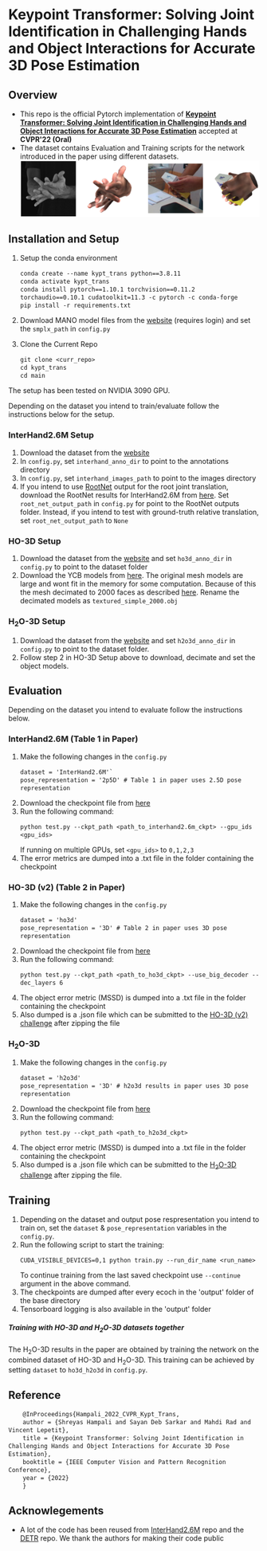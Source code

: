 # Keypoint Transformer: Solving Joint Identification in Challenging Hands and Object Interactions for Accurate 3D Pose Estimation

## Overview
* This repo is the official Pytorch implementation of [**Keypoint Transformer: Solving Joint Identification in
Challenging Hands and Object Interactions for Accurate 3D Pose Estimation**](https://arxiv.org/pdf/2104.14639.pdf) accepted
at **CVPR'22 (Oral)**
* The dataset contains Evaluation and Training scripts for the network introduced in the paper using different datasets.
![](teaser.png)


## Installation and Setup

1. Setup the conda environment 
    ```
    conda create --name kypt_trans python==3.8.11
    conda activate kypt_trans
    conda install pytorch==1.10.1 torchvision==0.11.2 torchaudio==0.10.1 cudatoolkit=11.3 -c pytorch -c conda-forge
    pip install -r requirements.txt
    ```
    
2. Download MANO model files from the [website](https://mano.is.tue.mpg.de/) 
(requires login) and set the `smplx_path` in `config.py`

3. Clone the Current Repo
    ```
   git clone <curr_repo>
   cd kypt_trans
   cd main
    ``` 
    
The setup has been tested on NVIDIA 3090 GPU.

Depending on the dataset you intend to train/evaluate follow the instructions below for the setup.
### InterHand2.6M Setup
1. Download the dataset from the [website](https://mks0601.github.io/InterHand2.6M/)
2. In `config.py`, set `interhand_anno_dir` to point to the annotations directory
3. In `config.py`, set `interhand_images_path` to point to the images directory
4. If you intend to use [RootNet](https://github.com/mks0601/3DMPPE_ROOTNET_RELEASE) output for the 
root joint translation, download the RootNet results for InterHand2.6M from [here](https://github.com/facebookresearch/InterHand2.6M#results). 
Set `root_net_output_path` in `config.py` for point to the RootNet outputs folder. 
Instead, if you intend to test with ground-truth relative translation, set `root_net_output_path` to `None`

### HO-3D Setup
1. Download the dataset from the [website](https://www.tugraz.at/institute/icg/research/team-lepetit/research-projects/hand-object-3d-pose-annotation/)
and set `ho3d_anno_dir` in `config.py` to point to the dataset folder
2. Download the YCB models from [here](https://github.com/shreyashampali/ho3d?#basic-setup). The original mesh models are large and wont fit in the memory
for some computation. Because of this the mesh decimated to 2000 faces as described [here](https://github.com/hassony2/handobjectconsist/issues/14#issuecomment-713606479). Rename the
decimated models as `textured_simple_2000.obj`


### H<sub>2</sub>O-3D Setup
1. Download the dataset from the [website](https://www.tugraz.at/index.php?id=57823)
and set `h2o3d_anno_dir` in `config.py` to point to the dataset folder.
2. Follow step 2 in HO-3D Setup above to download, decimate and set the object models.


## Evaluation
Depending on the dataset you intend to evaluate follow the instructions below.

### InterHand2.6M (Table 1 in Paper)
1. Make the following changes in the `config.py` 
    ```
    dataset = 'InterHand2.6M'`
    pose_representation = '2p5D' # Table 1 in paper uses 2.5D pose representation
    ``` 
2. Download the checkpoint file from [here](https://1drv.ms/u/s!AsG9HA3ULXQRgsh38J5YoCaV76hICw?e=fP5jaJ)
3. Run the following command:
    ```
    python test.py --ckpt_path <path_to_interhand2.6m_ckpt> --gpu_ids <gpu_ids>
    ```
    If running on multiple GPUs, set `<gpu_ids>` to `0,1,2,3` 
4. The error metrics are dumped into a .txt file in the folder containing the checkpoint

### HO-3D (v2) (Table 2 in Paper)
1. Make the following changes in the `config.py` 
    ```
    dataset = 'ho3d'
    pose_representation = '3D' # Table 2 in paper uses 3D pose representation
    ``` 
2. Download the checkpoint file from [here](https://1drv.ms/u/s!AsG9HA3ULXQRgsh4PGfVgmiTiwhCpw?e=IZWSgM)
3. Run the following command:
    ```
    python test.py --ckpt_path <path_to_ho3d_ckpt> --use_big_decoder --dec_layers 6
    ```
4. The object error metric (MSSD) is dumped into a .txt file in the folder containing the checkpoint
5. Also dumped is a .json file which can be submitted to the
 [HO-3D (v2) challenge](https://codalab.lisn.upsaclay.fr/competitions/4318) after zipping the file
 
 ### H<sub>2</sub>O-3D
1. Make the following changes in the `config.py` 
    ```
    dataset = 'h2o3d'
    pose_representation = '3D' # h2o3d results in paper uses 3D pose representation
    ``` 
2. Download the checkpoint file from [here](https://1drv.ms/u/s!AsG9HA3ULXQRgsh5ecI_5qyeU_0MYg?e=Ipm2KV)
3. Run the following command:
    ```
    python test.py --ckpt_path <path_to_h2o3d_ckpt>
    ```
4. The object error metric (MSSD) is dumped into a .txt file in the folder containing the checkpoint
5. Also dumped is a .json file which can be submitted to the
 [H<sub>2</sub>O-3D challenge](https://codalab.lisn.upsaclay.fr/competitions/4897) after zipping the file.
 
 
## Training
1. Depending on the dataset and output pose respresentation you intend to train on, set the `dataset` & `pose_representation` variables in 
the `config.py`.
2. Run the following script to start the training:
    ```
    CUDA_VISIBLE_DEVICES=0,1 python train.py --run_dir_name <run_name>
    ```
    To continue training from the last saved checkpoint use `--continue` argument in the above command.
3. The checkpoints are dumped after every ecoch in the 'output' folder of the base directory
4. Tensorboard logging is also available in the 'output' folder

##### Training with HO-3D and H<sub>2</sub>O-3D datasets together
The H<sub>2</sub>O-3D results in the paper are obtained by training the network on the combined dataset
of HO-3D and H<sub>2</sub>O-3D. This training can be achieved by setting `dataset` to
`ho3d_h2o3d` in `config.py`.


## Reference
    
        @InProceedings{Hampali_2022_CVPR_Kypt_Trans,  
        author = {Shreyas Hampali and Sayan Deb Sarkar and Mahdi Rad and Vincent Lepetit},  
        title = {Keypoint Transformer: Solving Joint Identification in Challenging Hands and Object Interactions for Accurate 3D Pose Estimation},  
        booktitle = {IEEE Computer Vision and Pattern Recognition Conference},  
        year = {2022}  
        }  
        
## Acknowlegements
* A lot of the code has been reused from [InterHand2.6M](https://github.com/facebookresearch/InterHand2.6M) repo and the
[DETR](https://github.com/facebookresearch/detr) repo. We thank the authors for making their code public
    